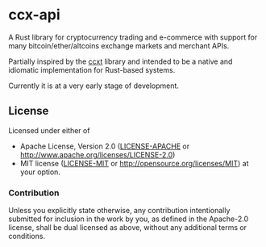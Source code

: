 # ccx-api

A Rust library for cryptocurrency trading and e-commerce with support for many bitcoin/ether/altcoins
exchange markets and merchant APIs.

Partially inspired by the [ccxt](https://github.com/ccxt/ccxt) library and intended to be a native and
idiomatic implementation for Rust-based systems.

Currently it is at a very early stage of development.

## License

Licensed under either of
* Apache License, Version 2.0 ([LICENSE-APACHE](LICENSE-APACHE) or http://www.apache.org/licenses/LICENSE-2.0)
* MIT license ([LICENSE-MIT](LICENSE-MIT) or http://opensource.org/licenses/MIT)
  at your option.


### Contribution

Unless you explicitly state otherwise, any contribution intentionally submitted
for inclusion in the work by you, as defined in the Apache-2.0 license,
shall be dual licensed as above, without any additional terms or conditions.
